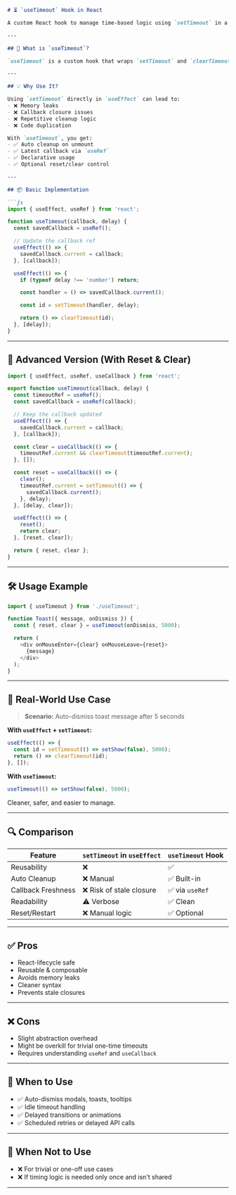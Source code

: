 
```markdown
# ⏳ `useTimeout` Hook in React

A custom React hook to manage time-based logic using `setTimeout` in a React-friendly, lifecycle-safe, and reusable way.

---

## 📌 What is `useTimeout`?

`useTimeout` is a custom hook that wraps `setTimeout` and `clearTimeout` inside a React hook, making it safe and declarative. It prevents memory leaks and stale closures, and improves code readability and reusability.

---

## 💡 Why Use It?

Using `setTimeout` directly in `useEffect` can lead to:
- ❌ Memory leaks
- ❌ Callback closure issues
- ❌ Repetitive cleanup logic
- ❌ Code duplication

With `useTimeout`, you get:
- ✅ Auto cleanup on unmount
- ✅ Latest callback via `useRef`
- ✅ Declarative usage
- ✅ Optional reset/clear control

---

## 📦 Basic Implementation

```js
import { useEffect, useRef } from 'react';

function useTimeout(callback, delay) {
  const savedCallback = useRef();

  // Update the callback ref
  useEffect(() => {
    savedCallback.current = callback;
  }, [callback]);

  useEffect(() => {
    if (typeof delay !== 'number') return;

    const handler = () => savedCallback.current();

    const id = setTimeout(handler, delay);

    return () => clearTimeout(id);
  }, [delay]);
}
```

---

## 🔄 Advanced Version (With Reset & Clear)

```js
import { useEffect, useRef, useCallback } from 'react';

export function useTimeout(callback, delay) {
  const timeoutRef = useRef();
  const savedCallback = useRef(callback);

  // Keep the callback updated
  useEffect(() => {
    savedCallback.current = callback;
  }, [callback]);

  const clear = useCallback(() => {
    timeoutRef.current && clearTimeout(timeoutRef.current);
  }, []);

  const reset = useCallback(() => {
    clear();
    timeoutRef.current = setTimeout(() => {
      savedCallback.current();
    }, delay);
  }, [delay, clear]);

  useEffect(() => {
    reset();
    return clear;
  }, [reset, clear]);

  return { reset, clear };
}
```

---

## 🛠 Usage Example

```js
import { useTimeout } from './useTimeout';

function Toast({ message, onDismiss }) {
  const { reset, clear } = useTimeout(onDismiss, 5000);

  return (
    <div onMouseEnter={clear} onMouseLeave={reset}>
      {message}
    </div>
  );
}
```

---

## 📘 Real-World Use Case

> **Scenario:** Auto-dismiss toast message after 5 seconds

**With `useEffect` + `setTimeout`:**

```js
useEffect(() => {
  const id = setTimeout(() => setShow(false), 5000);
  return () => clearTimeout(id);
}, []);
```

**With `useTimeout`:**

```js
useTimeout(() => setShow(false), 5000);
```

Cleaner, safer, and easier to manage.

---

## 🔍 Comparison

| Feature               | `setTimeout` in `useEffect` | `useTimeout` Hook |
|----------------------|-----------------------------|--------------------|
| Reusability          | ❌                           | ✅                 |
| Auto Cleanup         | ❌ Manual                    | ✅ Built-in        |
| Callback Freshness   | ❌ Risk of stale closure     | ✅ via `useRef`    |
| Readability          | ⚠️ Verbose                  | ✅ Clean           |
| Reset/Restart        | ❌ Manual logic              | ✅ Optional        |

---

## ✅ Pros

- React-lifecycle safe
- Reusable & composable
- Avoids memory leaks
- Cleaner syntax
- Prevents stale closures

---

## ❌ Cons

- Slight abstraction overhead
- Might be overkill for trivial one-time timeouts
- Requires understanding `useRef` and `useCallback`

---

## 🧠 When to Use

- ✅ Auto-dismiss modals, toasts, tooltips
- ✅ Idle timeout handling
- ✅ Delayed transitions or animations
- ✅ Scheduled retries or delayed API calls

---

## 🛑 When Not to Use

- ❌ For trivial or one-off use cases
- ❌ If timing logic is needed only once and isn't shared

---
